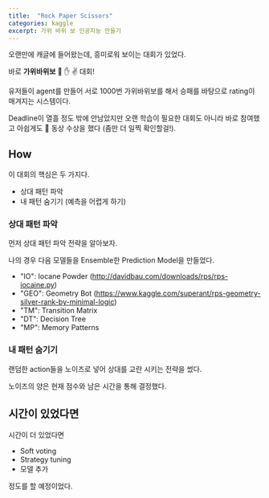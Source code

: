 ```yaml
---
title:  "Rock Paper Scissors"
categories: kaggle
excerpt: 가위 바위 보 인공지능 만들기
---
```

오랜만에 캐글에 들어왔는데, 흥미로워 보이는 대회가 있었다.

바로 **가위바위보** :punch: :hand: :v: 대회!

유저들이 agent를 만들어 서로 1000번 가위바위보를 해서 승패를 바탕으로 rating이 매겨지는 시스템이다.

Deadline이 열흘 정도 밖에 안남았지만 오랜 학습이 필요한 대회도 아니라 바로 참여했고 아쉽게도 :3rd_place_medal: 동상 수상을 했다 (좀만 더 일찍 확인할걸!).

## How
이 대회의 핵심은 두 가지다.
- 상대 패턴 파악
- 내 패턴 숨기기 (예측을 어렵게 하기)

### 상대 패턴 파악
먼저 상대 패턴 파악 전략을 알아보자.

나의 경우 다음 모델들을 Ensemble한 Prediction Model을 만들었다.
- "IO": Iocane Powder (http://davidbau.com/downloads/rps/rps-iocaine.py)
- "GEO": Geometry Bot (https://www.kaggle.com/superant/rps-geometry-silver-rank-by-minimal-logic)
- "TM": Transition Matrix
- "DT": Decision Tree 
- "MP": Memory Patterns 

### 내 패턴 숨기기
랜덤한 action들을 노이즈로 넣어 상대를 교란 시키는 전략을 썼다. 

노이즈의 양은 현재 점수와 남은 시간을 통해 결정했다.

## 시간이 있었다면
시간이 더 있었다면
- Soft voting
- Strategy tuning
- 모델 추가

정도를 할 예정이었다.

